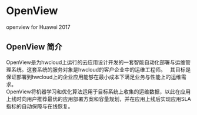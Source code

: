 # OpenView
openview for Huawei 2017 

## OpenView 简介
OpenView是为hwcloud上运行的云应用设计开发的一套智能自动化部署与运维管理系统。这套系统的服务对象是hwcloud的客户企业中的运维工程师。  
其目标是保证部署到hwcloud上的企业应用能够在最小成本下满足业务与性能上的运维需求。   
OpenView将机器学习和优化算法运用于目标系统上收集的运维数据，以此在应用上线时向用户推荐最优的应用部署方案和容量规划，并在应用上线后实现应用SLA指标的自动保障与在线恢复。  



